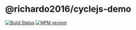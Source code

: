# @richardo2016/cyclejs-demo

[![Build Status](https://travis-ci.org/richardo2016/cyclejs-demo.svg)](https://travis-ci.org/richardo2016/cyclejs-demo)
[![NPM version](https://img.shields.io/npm/v/@richardo2016/cyclejs-demo.svg)](https://www.npmjs.org/package/@richardo2016/cyclejs-demo)